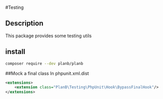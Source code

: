 #Testing

## Description
This package provides some testing utils


## install 
```bash
composer require --dev planb/planb
```
##Mock a final class
In phpunit.xml.dist
```xml
<extensions>
    <extension class="PlanB\Testing\PhpUnit\Hook\BypassFinalHook"/>
</extensions>
```